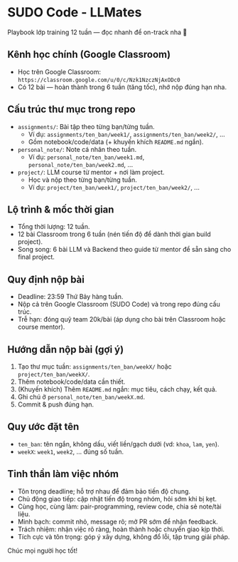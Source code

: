 # SUDO Code - LLMates

Playbook lớp training 12 tuần — đọc nhanh để on-track nha 🚀

## Kênh học chính (Google Classroom)
- Học trên Google Classroom: `https://classroom.google.com/u/0/c/Nzk1NzczNjAxODc0`
- Có 12 bài — hoàn thành trong 6 tuần (tăng tốc), nhớ nộp đúng hạn nha.

## Cấu trúc thư mục trong repo
- `assignments/`: Bài tập theo từng bạn/từng tuần.
  - Ví dụ: `assignments/ten_ban/week1/`, `assignments/ten_ban/week2/`, ...
  - Gồm notebook/code/data (+ khuyến khích `README.md` ngắn).
- `personal_note/`: Note cá nhân theo tuần.
  - Ví dụ: `personal_note/ten_ban/week1.md`, `personal_note/ten_ban/week2.md`, ...
- `project/`: LLM course từ mentor + nơi làm project.
  - Học và nộp theo từng bạn/từng tuần.
  - Ví dụ: `project/ten_ban/week1/`, `project/ten_ban/week2/`, ...

## Lộ trình & mốc thời gian
- Tổng thời lượng: 12 tuần.
- 12 bài Classroom trong 6 tuần (nén tiến độ để dành thời gian build project).
- Song song: 6 bài LLM và Backend theo guide từ mentor để sẵn sàng cho final project.

## Quy định nộp bài
- Deadline: 23:59 Thứ Bảy hàng tuần.
- Nộp cả trên Google Classroom (SUDO Code) và trong repo đúng cấu trúc.
- Trễ hạn: đóng quỹ team 20k/bài (áp dụng cho bài trên Classroom hoặc course mentor).

## Hướng dẫn nộp bài (gợi ý)
1. Tạo thư mục tuần: `assignments/ten_ban/weekX/` hoặc `project/ten_ban/weekX/`.
2. Thêm notebook/code/data cần thiết.
3. (Khuyến khích) Thêm `README.md` ngắn: mục tiêu, cách chạy, kết quả.
4. Ghi chú ở `personal_note/ten_ban/weekX.md`.
5. Commit & push đúng hạn.

## Quy ước đặt tên
- `ten_ban`: tên ngắn, không dấu, viết liền/gạch dưới (vd: `khoa`, `lam`, `yen`).
- `weekX`: `week1`, `week2`, ... đúng số tuần.
## Tinh thần làm việc nhóm
- Tôn trọng deadline; hỗ trợ nhau để đảm bảo tiến độ chung.
- Chủ động giao tiếp: cập nhật tiến độ trong nhóm, hỏi sớm khi bị kẹt.
- Cùng học, cùng làm: pair-programming, review code, chia sẻ note/tài liệu.
- Minh bạch: commit nhỏ, message rõ; mở PR sớm để nhận feedback.
- Trách nhiệm: nhận việc rõ ràng, hoàn thành hoặc chuyển giao kịp thời.
- Tích cực và tôn trọng: góp ý xây dựng, không đổ lỗi, tập trung giải pháp.

Chúc mọi người học tốt!
